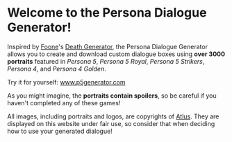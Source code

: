 # Welcome to the Persona Dialogue Generator!

Inspired by [Foone](https://twitter.com/Foone)'s [Death Generator](https://deathgenerator.com/), 
the Persona Dialogue Generator allows you to create and download custom dialogue boxes 
using <b>over 3000 portraits</b> featured in <em>Persona 5</em>, <em>Persona 5 Royal</em>, <em>Persona 5 Strikers</em>, <em>Persona 4</em>, and <em>Persona 4 Golden</em>.

Try it for yourself: www.p5generator.com

As you might imagine, the <b>portraits contain spoilers</b>, so be careful if you haven't completed any of these games!

All images, including portraits and logos, are copyrights of [Atlus](https://en.wikipedia.org/wiki/Atlus). They are displayed on this website under fair use, so consider that when deciding how to use your generated dialogue!
